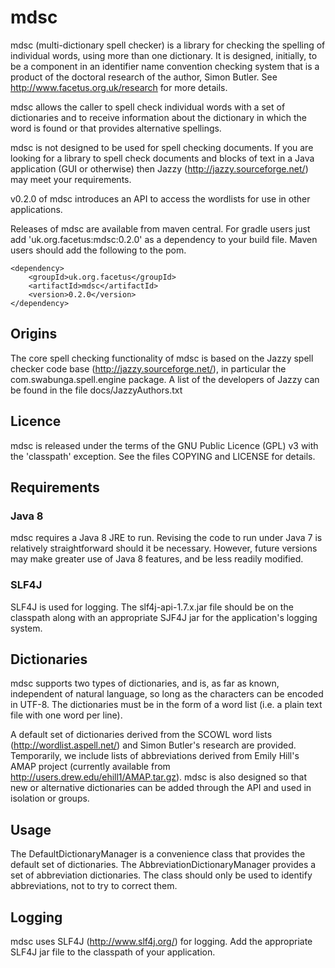 # mdsc

mdsc (multi-dictionary spell checker) is a library for checking the spelling 
of individual words, using more than one dictionary. It is designed, 
initially, to be a component in an identifier name convention checking system 
that is a product of the doctoral research of the author, Simon Butler.
See http://www.facetus.org.uk/research for more details.

mdsc allows the caller to spell check individual words with a set of 
dictionaries and to receive information about the dictionary in which 
the word is found or that provides alternative spellings.

mdsc is not designed to be used for spell checking documents. If you are 
looking for a library to spell check documents and blocks of text in a 
Java application (GUI or otherwise) then Jazzy 
(http://jazzy.sourceforge.net/) may meet your requirements.

v0.2.0 of mdsc introduces an API to access the wordlists for use in
other applications. 

Releases of mdsc are available from maven central. For gradle users
just add 'uk.org.facetus:mdsc:0.2.0' as a dependency to your build
file. Maven users should add the following to the pom.

```
<dependency>
    <groupId>uk.org.facetus</groupId>
    <artifactId>mdsc</artifactId>
    <version>0.2.0</version>
</dependency>
```

## Origins

The core spell checking functionality of mdsc is based on the Jazzy spell 
checker code base (http://jazzy.sourceforge.net/), in particular the 
com.swabunga.spell.engine package. A list of the developers of Jazzy can 
be found in the file docs/JazzyAuthors.txt

## Licence

mdsc is released under the terms of the GNU Public Licence (GPL) v3 with 
the 'classpath' exception. See the files COPYING and LICENSE for details.

## Requirements
### Java 8
mdsc requires a Java 8 JRE to run. Revising the code to run under Java 7 
is relatively straightforward should it be necessary. However, future 
versions may make greater use of Java 8 features, and be less readily 
modified.

### SLF4J
SLF4J is used for logging. The slf4j-api-1.7.x.jar file should be on the 
classpath along with an appropriate SJF4J jar for the application's 
logging system.
 

## Dictionaries

mdsc supports two types of dictionaries, and is, as far as known, 
independent of natural language, so long as the characters can be encoded 
in UTF-8. The dictionaries must be in the form of a word list (i.e. a 
plain text file with one word per line).

A default set of dictionaries derived from the SCOWL word lists
(http://wordlist.aspell.net/) and Simon Butler's research are provided. 
Temporarily, we include lists of abbreviations derived from Emily Hill's AMAP project
(currently available from http://users.drew.edu/ehill1/AMAP.tar.gz). 
mdsc is also designed so that new or alternative dictionaries can 
be added through the API and used in isolation or groups.

## Usage

The DefaultDictionaryManager is a convenience class that provides the 
default set of dictionaries. The AbbreviationDictionaryManager 
provides a set of abbreviation dictionaries. The class should only 
be used to identify abbreviations, not to try to correct them.

## Logging

mdsc uses SLF4J (http://www.slf4j.org/) for logging. Add the 
appropriate SLF4J jar file to the classpath of your application.

